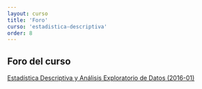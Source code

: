 ```yaml
---
layout: curso
title: 'Foro'
curso: 'estadistica-descriptiva'
order: 8
---
```



## Foro del curso

<a id="nabblelink" href="http://estadistica-descriptiva-y-analisis-exploratorio-de-datos-2016.2356227.n4.nabble.com/">Estadística Descriptiva y Análisis Exploratorio de Datos (2016-01)</a>
<script src="http://estadistica-descriptiva-y-analisis-exploratorio-de-datos-2016.2356227.n4.nabble.com/embed/f1"></script>
	


